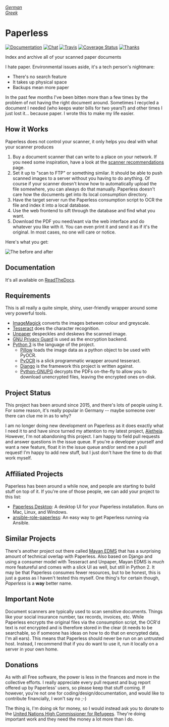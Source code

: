 *[German](README-de.md)*<br/>
*[Greek](README-el.md)*

# Paperless

[![Documentation](https://readthedocs.org/projects/paperless/badge/?version=latest)](https://paperless.readthedocs.org/) [![Chat](https://badges.gitter.im/danielquinn/paperless.svg)](https://gitter.im/danielquinn/paperless) [![Travis](https://travis-ci.org/danielquinn/paperless.svg?branch=master)](https://travis-ci.org/danielquinn/paperless) [![Coverage Status](https://coveralls.io/repos/github/danielquinn/paperless/badge.svg?branch=master)](https://coveralls.io/github/danielquinn/paperless?branch=master) [![Thanks](https://img.shields.io/badge/THANKS-md-ff69b4.svg)](https://github.com/danielquinn/paperless/blob/master/THANKS.md)

Index and archive all of your scanned paper documents

I hate paper.  Environmental issues aside, it's a tech person's nightmare:

* There's no search feature
* It takes up physical space
* Backups mean more paper

In the past few months I've been bitten more than a few times by the problem of not having the right document around.  Sometimes I recycled a document I needed (who keeps water bills for two years?) and other times I just lost it... because paper.  I wrote this to make my life easier.


## How it Works

Paperless does not control your scanner, it only helps you deal with what your scanner produces

1. Buy a document scanner that can write to a place on your network.  If you need some inspiration, have a look at the [scanner recommendations](https://paperless.readthedocs.io/en/latest/scanners.html) page.
2. Set it up to "scan to FTP" or something similar. It should be able to push scanned images to a server without you having to do anything.  Of course if your scanner doesn't know how to automatically upload the file somewhere, you can always do that manually.  Paperless doesn't care how the documents get into its local consumption directory.
3. Have the target server run the Paperless consumption script to OCR the file and index it into a local database.
4. Use the web frontend to sift through the database and find what you want.
5. Download the PDF you need/want via the web interface and do whatever you like with it.  You can even print it and send it as if it's the original. In most cases, no one will care or notice.

Here's what you get:

![The before and after](https://raw.githubusercontent.com/danielquinn/paperless/master/docs/_static/screenshot.png)


## Documentation

It's all available on [ReadTheDocs](https://paperless.readthedocs.org/).


## Requirements

This is all really a quite simple, shiny, user-friendly wrapper around some very powerful tools.

* [ImageMagick](http://imagemagick.org/) converts the images between colour and greyscale.
* [Tesseract](https://github.com/tesseract-ocr) does the character recognition.
* [Unpaper](https://www.flameeyes.eu/projects/unpaper) despeckles and deskews the scanned image.
* [GNU Privacy Guard](https://gnupg.org/) is used as the encryption backend.
* [Python 3](https://python.org/) is the language of the project.
  * [Pillow](https://pypi.python.org/pypi/pillowfight/) loads the image data as a python object to be used with PyOCR.
  * [PyOCR](https://github.com/jflesch/pyocr) is a slick programmatic wrapper around tesseract.
  * [Django](https://www.djangoproject.com/) is the framework this project is written against.
  * [Python-GNUPG](http://pythonhosted.org/python-gnupg/) decrypts the PDFs on-the-fly to allow you to download unencrypted files, leaving the encrypted ones on-disk.


## Project Status

This project has been around since 2015, and there's lots of people using it.  For some reason, it's really popular in Germany -- maybe someone over there can clue me in as to why?

I am no longer doing new development on Paperless as it does exactly what I need it to and have since turned my attention to my latest project, [Aletheia](https://github.com/danielquinn/aletheia).  However, I'm not abandoning this project.  I am happy to field pull requests and answer questions in the issue queue.  If you're a developer yourself and want a new feature, float it in the issue queue and/or send me a pull request!  I'm happy to add new stuff, but I just don't have the time to do that work myself.


## Affiliated Projects

Paperless has been around a while now, and people are starting to build stuff on top of it.  If you're one of those people, we can add your project to this list:

* [Paperless Desktop](https://github.com/thomasbrueggemann/paperless-desktop): A desktop UI for your Paperless installation.  Runs on Mac, Linux, and Windows.
* [ansible-role-paperless](https://github.com/ovv/ansible-role-paperless): An easy way to get Paperless running via Ansible.


## Similar Projects

There's another project out there called [Mayan EDMS](https://mayan.readthedocs.org/en/latest/) that has a surprising amount of technical overlap with Paperless.  Also based on Django and using a consumer model with Tesseract and Unpaper, Mayan EDMS is *much* more featureful and comes with a slick UI as well, but still in Python 2. It may be that Paperless consumes fewer resources, but to be honest, this is just a guess as I haven't tested this myself.  One thing's for certain though, *Paperless* is a **way** better name.


## Important Note

Document scanners are typically used to scan sensitive documents.  Things like your social insurance number, tax records, invoices, etc.  While Paperless encrypts the original files via the consumption script, the OCR'd text is *not* encrypted and is therefore stored in the clear (it needs to be searchable, so if someone has ideas on how to do that on encrypted data, I'm all ears).  This means that Paperless should never be run on an untrusted host.  Instead, I recommend that if you do want to use it, run it locally on a server in your own home.


## Donations

As with all Free software, the power is less in the finances and more in the collective efforts.  I really appreciate every pull request and bug report offered up by Paperless' users, so please keep that stuff coming.  If however, you're not one for coding/design/documentation, and would like to contribute financially, I won't say no ;-)

The thing is, I'm doing ok for money, so I would instead ask you to donate to the [United Nations High Commissioner for Refugees](https://donate.unhcr.org/int-en/general). They're doing important work and they need the money a lot more than I do.
